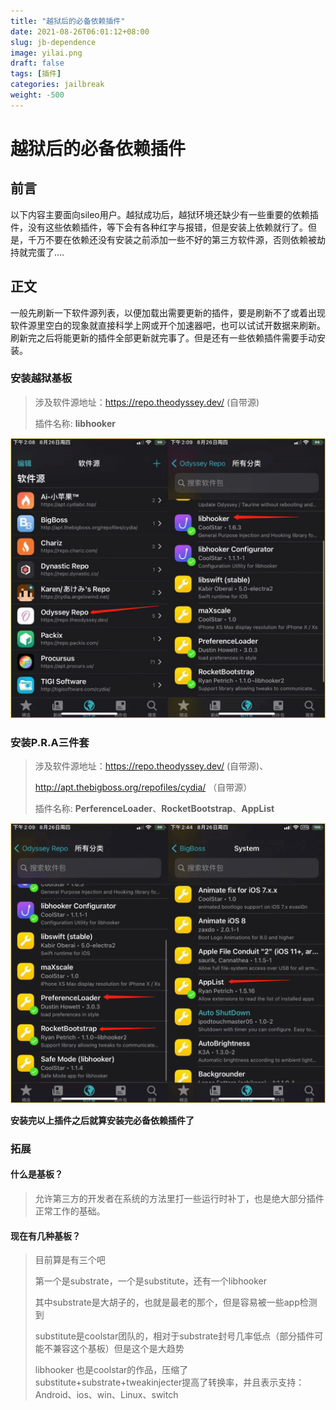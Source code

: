 ```yaml
---
title: "越狱后的必备依赖插件"
date: 2021-08-26T06:01:12+08:00
slug: jb-dependence
image: yilai.png
draft: false
tags: [插件]
categories: jailbreak
weight: -500
---
```


# 越狱后的必备依赖插件

## 前言

以下内容主要面向sileo用户。越狱成功后，越狱环境还缺少有一些重要的依赖插件，没有这些依赖插件，等下会有各种红字与报错，但是安装上依赖就行了。但是，千万不要在依赖还没有安装之前添加一些不好的第三方软件源，否则依赖被劫持就完蛋了....

## 正文

一般先刷新一下软件源列表，以便加载出需要更新的插件，要是刷新不了或着出现软件源里空白的现象就直接科学上网或开个加速器吧，也可以试试开数据来刷新。刷新完之后将能更新的插件全部更新就完事了。但是还有一些依赖插件需要手动安装。

### **安装越狱基板**

> 涉及软件源地址：https://repo.theodyssey.dev/  (自带源)
>
> 插件名称: **libhooker**

![libhooker](libhooker.png)

### 安装P.R.A三件套

> 涉及软件源地址：https://repo.theodyssey.dev/  (自带源)、
>
> http://apt.thebigboss.org/repofiles/cydia/ （自带源）
>
> 插件名称: **PerferenceLoader**、**RocketBootstrap**、**AppList**

![pra](pra.png)

**安装完以上插件之后就算安装完必备依赖插件了**

### 拓展

#### 什么是基板？

> 允许第三方的开发者在系统的方法里打一些运行时补丁，也是绝大部分插件正常工作的基础。

#### 现在有几种基板？

> 目前算是有三个吧
>
> 第一个是substrate，一个是substitute，还有一个libhooker
>
> 其中substrate是大胡子的，也就是最老的那个，但是容易被一些app检测到
>
> substitute是coolstar团队的，相对于substrate封号几率低点（部分插件可能不兼容这个基板）但是这个是大趋势
>
> libhooker 也是coolstar的作品，压缩了substitute+substrate+tweakinjecter提高了转换率，并且表示支持：Android、ios、win、Linux、switch

